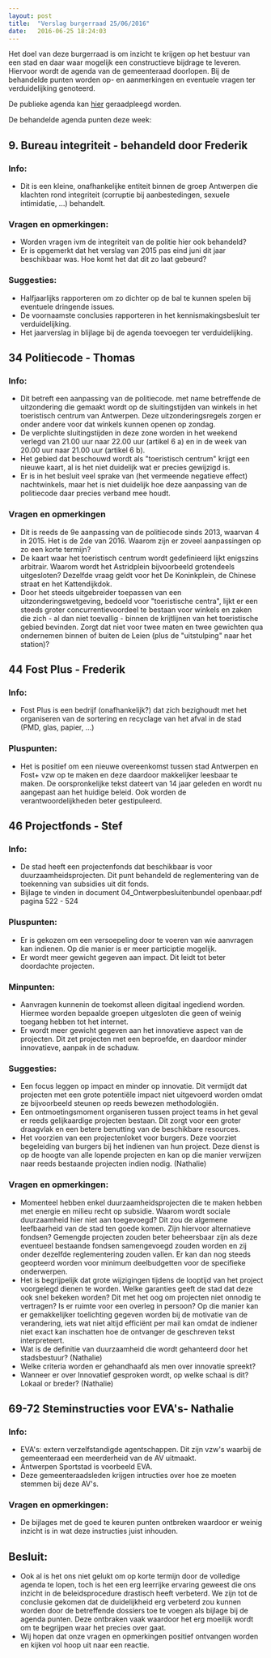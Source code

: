 ```yaml
---
layout: post
title:  "Verslag burgerraad 25/06/2016"
date:   2016-06-25 18:24:03
---
```


Het doel van deze burgerraad is om inzicht te krijgen op het bestuur van een stad en daar waar mogelijk een constructieve bijdrage te leveren. Hiervoor wordt de agenda van de gemeenteraad doorlopen. Bij de behandelde punten worden op- en aanmerkingen en eventuele vragen ter verduidelijking genoteerd. 

De publieke agenda kan [hier][agenda] geraadpleegd worden.

De behandelde agenda punten deze week:
    
## 9. Bureau integriteit - behandeld door Frederik

### Info:
* Dit is een kleine, onafhankelijke entiteit binnen de groep Antwerpen die klachten rond integriteit (corruptie bij aanbestedingen, sexuele intimidatie, ...) behandelt.
    
### Vragen en opmerkingen:
* Worden vragen ivm de integriteit van de politie hier ook behandeld?
* Er is opgemerkt dat het verslag van 2015 pas eind juni dit jaar beschikbaar was. Hoe komt het dat dit zo laat gebeurd? 
    
### Suggesties:
* Halfjaarlijks rapporteren om zo dichter op de bal te kunnen spelen bij eventuele dringende issues.
* De voornaamste conclusies rapporteren in het kennismakingsbesluit ter verduidelijking.
* Het jaarverslag in blijlage bij de agenda toevoegen ter verduidelijking.
    
## 34 Politiecode - Thomas

### Info:
* Dit betreft een aanpassing van de politiecode. met name betreffende de uitzondering die gemaakt wordt op de sluitingstijden van winkels in het toeristisch centrum van Antwerpen. Deze uitzonderingsregels zorgen er onder andere voor dat winkels kunnen openen op zondag.
* De verplichte sluitingstijden in deze zone worden in het weekend verlegd van 21.00 uur naar 22.00 uur (artikel 6 a) en in de week van 20.00 uur naar 21.00 uur (artikel 6 b).
* Het gebied dat beschouwd wordt als "toeristisch centrum" krijgt een nieuwe kaart, al is het niet duidelijk wat er precies gewijzigd is.
* Er is in het besluit veel sprake van (het vermeende negatieve effect) nachtwinkels, maar het is niet duidelijk hoe deze aanpassing van de politiecode daar precies verband mee houdt.
    
### Vragen en opmerkingen
* Dit is reeds de 9e aanpassing van de politiecode sinds 2013, waarvan 4 in 2015. Het is de 2de van 2016. Waarom zijn er zoveel aanpassingen op zo een korte termijn?
* De kaart waar het toeristisch centrum wordt gedefinieerd lijkt enigszins arbitrair. Waarom wordt het Astridplein bijvoorbeeld grotendeels uitgesloten? Dezelfde vraag geldt voor het De Koninkplein, de Chinese straat en het Kattendijkdok.
* Door het steeds uitgebreider toepassen van een uitzonderingswetgeving, bedoeld voor "toeristische centra", lijkt er een steeds groter concurrentievoordeel te bestaan voor winkels en zaken die zich - al dan niet toevallig - binnen de krijtlijnen van het toeristische gebied bevinden. Zorgt dat niet voor twee maten en twee gewichten qua ondernemen binnen of buiten de Leien (plus de "uitstulping" naar het station)?
    
## 44 Fost Plus - Frederik

### Info:
* Fost Plus is een bedrijf (onafhankelijk?) dat zich bezighoudt met het organiseren van de sortering en recyclage van het afval in de stad (PMD, glas, papier, ...)
    
### Pluspunten:
* Het is positief om een nieuwe overeenkomst tussen stad Antwerpen en Fost+ vzw op te maken en deze daardoor makkelijker leesbaar te maken. De oorspronkelijke tekst dateert van 14 jaar geleden en wordt nu aangepast aan het huidige beleid.  Ook worden de verantwoordelijkheden beter gestipuleerd.
    
## 46 Projectfonds - Stef

### Info:
* De stad heeft een projectenfonds dat beschikbaar is voor duurzaamheidsprojecten. Dit punt behandeld de reglementering van de toekenning van subsidies uit dit fonds.
* Bijlage te vinden in document 04_Ontwerpbesluitenbundel openbaar.pdf pagina 522 - 524

### Pluspunten:
* Er is gekozen om een versoepeling door te voeren van wie aanvragen kan indienen. Op die manier is er meer participtie mogelijk.
* Er wordt meer gewicht gegeven aan impact. Dit leidt tot beter doordachte projecten.

### Minpunten:
* Aanvragen kunnenin de toekomst alleen digitaal ingediend worden. Hiermee worden bepaalde groepen uitgesloten die geen of weinig toegang hebben tot het internet.
* Er wordt meer gewicht gegeven aan het innovatieve aspect van de projecten. Dit zet projecten met een beproefde, en daardoor minder innovatieve, aanpak in de schaduw.
    
### Suggesties:
* Een focus leggen op impact en minder op innovatie. Dit vermijdt dat projecten met een grote potentiële impact niet uitgevoerd worden omdat ze bijvoorbeeld steunen op reeds bewezen methodologiën.
* Een ontmoetingsmoment organiseren tussen project teams in het geval er reeds gelijkaardige projecten bestaan. Dit zorgt voor een groter draagvlak en een betere benutting van de beschikbare resources.
* Het voorzien van een projectenloket voor burgers. Deze voorziet begeleiding van burgers bij het indienen van hun project. Deze dienst is op de hoogte van alle lopende projecten en kan op die manier verwijzen naar reeds bestaande projecten indien nodig. (Nathalie)
    
### Vragen en opmerkingen:
* Momenteel hebben enkel duurzaamheidsprojecten die te maken hebben met energie en milieu recht op subsidie. Waarom wordt sociale duurzaamheid hier niet aan toegevoegd? Dit zou de algemene leefbaarheid van de stad ten goede komen. Zijn hiervoor alternatieve fondsen? Gemengde projecten zouden beter beheersbaar zijn als deze eventueel bestaande fondsen samengevoegd zouden worden en zij onder dezelfde reglementering zouden vallen. Er kan dan nog steeds geopteerd worden voor minimum deelbudgetten voor de specifieke onderwerpen.
* Het is begrijpelijk dat grote wijzigingen tijdens de looptijd van het project voorgelegd dienen te worden. Welke garanties geeft de stad dat deze ook snel bekeken worden? Dit met het oog om projecten niet onnodig te vertragen? Is er ruimte voor een overleg in persoon? Op die manier kan er gemakkelijker toelichting gegeven worden bij de motivatie van de verandering, iets wat niet altijd efficiënt per mail kan omdat de indiener niet exact kan inschatten hoe de ontvanger de geschreven tekst interpreteert.
* Wat is de definitie van duurzaamheid die wordt gehanteerd door het stadsbestuur? (Nathalie) 
* Welke criteria worden er gehandhaafd als men over innovatie spreekt?
* Wanneer er over Innovatief gesproken wordt, op welke schaal is dit? Lokaal or breder? (Nathalie)
    

## 69-72 Steminstructies voor EVA's- Nathalie

### Info:
* EVA's: extern verzelfstandigde agentschappen. Dit zijn vzw's waarbij de gemeenteraad een meerderheid van de AV uitmaakt.
* Antwerpen Sportstad is voorbeeld EVA.
* Deze gemeenteraadsleden krijgen intructies over hoe ze moeten stemmen bij deze AV's.
    
### Vragen en opmerkingen:
* De bijlages met de goed te keuren punten ontbreken waardoor er weinig inzicht is in wat deze instructies juist inhouden.
    
## Besluit:
* Ook al is het ons niet gelukt om op korte termijn door de volledige agenda te lopen, toch is het een erg leerrijke ervaring geweest die ons inzicht in de beleidsprocedure drastisch heeft verbeterd. We zijn tot de conclusie gekomen dat de duidelijkheid erg verbeterd zou kunnen worden door de betreffende dossiers toe te voegen als bijlage bij de agenda punten. Deze ontbraken vaak waardoor het erg moeilijk wordt om te begrijpen waar het precies over gaat.
* Wij hopen dat onze vragen en opmerkingen positief ontvangen worden en kijken vol hoop uit naar een reactie.

[agenda]:      https://assets.antwerpen.be/srv/assets/api/download/9b0afad7-9c6d-40a7-807b-5a5d258727b3/20160627_GR_dagorde_openbare_zitting.pdf
